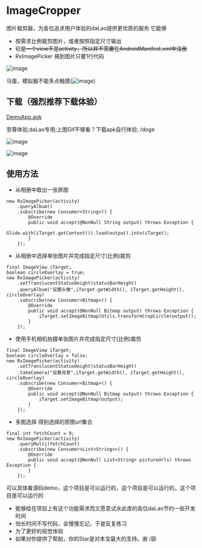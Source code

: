 # ImageCropper
图片裁剪器，为各位追求用户体验的daLao提供更优质的服务
它能够

* 按需求比例裁剪图片，或者按照指定尺寸输出
* ~~它是一个view不是activity，所以并不需要在AndroidManifest.xml中注册~~
* RxImagePicker 搞到图片只要1行代码

![image](https://github.com/iielse/DemoProjects/blob/master/P01_ImageCropper/previews/111.gif)

马蛋，模拟器不能多点触摸(![image](https://github.com/iielse/DemoProjects/blob/master/P01_ImageCropper/previews/222.gif))

## 下载（强烈推荐下载体验）

[DemoApp.apk](https://github.com/iielse/DemoProjects/blob/master/P01_ImageCropper/previews/app-debug.apk)

至尊体验;daLao专用;上图Gif不够看？下载apk自行体验; /doge


![image](https://github.com/iielse/DemoProjects/blob/master/P01_ImageCropper/previews/333.jpg)

![image](https://github.com/iielse/DemoProjects/blob/master/P01_ImageCropper/previews/444.jpg)

## 使用方法


* 从相册中取出一张原图

```
new RxImagePicker(activity)
    .queryAlbum()
    .subscribe(new Consumer<String>() {
        @Override
        public void accept(@NonNull String output) throws Exception {
            Glide.with(iTarget.getContext()).load(output).into(iTarget);
        }
    });
```

* 从相册中选择单张图片并完成指定尺寸(比例)裁剪

```
final ImageView iTarget;
boolean circleOverlay = true;
new RxImagePicker(activity)
    .setTranslucentStatusHeight(statusBarHeight)
    .queryAlbum("设置头像",iTarget.getWidth(), iTarget.getHeight(), circleOverlay)
    .subscribe(new Consumer<Bitmap>() {
        @Override
        public void accept(@NonNull Bitmap output) throws Exception {
            iTarget.setImageBitmap(Utils.transformCropCircle(output));
        }
    });
```

* 使用手机相机拍摄单张图片并完成指定尺寸(比例)裁剪

```
final ImageView iTarget;
boolean circleOverlay = false;
new RxImagePicker(activity)
    .setTranslucentStatusHeight(statusBarHeight)
    .takeCamera("设置背景",iTarget.getWidth(), iTarget.getHeight(), circleOverlay)
    .subscribe(new Consumer<Bitmap>() {
        @Override
        public void accept(@NonNull Bitmap output) throws Exception {
            iTarget.setImageBitmap(output);
        }
    });
```

* 多图选择 得到选择的原图url集合

```
final int fetchCount = 9;
new RxImagePicker(activity)
    .queryMulti(fetchCount)
    .subscribe(new Consumer<List<String>>() {
        @Override
        public void accept(@NonNull List<String> pictureUrls) throws Exception {
        }
    });
```


可以具体看源码demo，这个项目是可以运行的，这个项目是可以运行的，这个项目是可以运行的

* 能够给在项目上有这个功能需求而又愿意试水此库的各位daLao节约一些开发时间
* 怕长时间不写代码，会慢慢忘记，于是反复练习
* 为了更好的视觉体验
* 如果对你提供了帮助，你的Star是对本宝最大的支持。谢 /舔